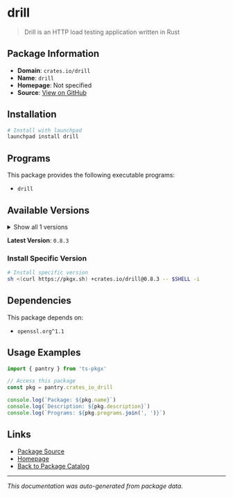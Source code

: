 # drill

> Drill is an HTTP load testing application written in Rust

## Package Information

- **Domain**: `crates.io/drill`
- **Name**: `drill`
- **Homepage**: Not specified
- **Source**: [View on GitHub](https://github.com/pkgxdev/pantry/tree/main/projects/crates.io/drill/package.yml)

## Installation

```bash
# Install with launchpad
launchpad install drill
```

## Programs

This package provides the following executable programs:

- `drill`

## Available Versions

<details>
<summary>Show all 1 versions</summary>

- `0.8.3`

</details>

**Latest Version**: `0.8.3`

### Install Specific Version

```bash
# Install specific version
sh <(curl https://pkgx.sh) +crates.io/drill@0.8.3 -- $SHELL -i
```

## Dependencies

This package depends on:

- `openssl.org^1.1`

## Usage Examples

```typescript
import { pantry } from 'ts-pkgx'

// Access this package
const pkg = pantry.crates_io_drill

console.log(`Package: ${pkg.name}`)
console.log(`Description: ${pkg.description}`)
console.log(`Programs: ${pkg.programs.join(', ')}`)
```

## Links

- [Package Source](https://github.com/pkgxdev/pantry/tree/main/projects/crates.io/drill/package.yml)
- [Homepage](#)
- [Back to Package Catalog](../package-catalog.md)

---

*This documentation was auto-generated from package data.*
